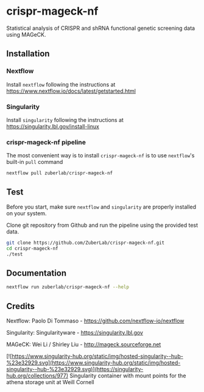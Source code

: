 # crispr-mageck-nf
Statistical analysis of CRISPR and shRNA functional genetic screening data using MAGeCK.

## Installation

### Nextflow
Install `nextflow` following the instructions at https://www.nextflow.io/docs/latest/getstarted.html

### Singularity
Install `singularity` following the instructions at
https://singularity.lbl.gov/install-linux

### crispr-mageck-nf pipeline
The most convenient way is to install `crispr-mageck-nf` is to use `nextflow`'s built-in `pull` command
```bash
nextflow pull zuberlab/crispr-mageck-nf
```

## Test
Before you start, make sure `nextflow` and `singularity` are properly installed on your system.

Clone git repository from Github and run the pipeline using the provided test data.
```bash
git clone https://github.com/ZuberLab/crispr-mageck-nf.git
cd crispr-mageck-nf
./test
```

## Documentation
```bash
nextflow run zuberlab/crispr-mageck-nf --help
```

## Credits
Nextflow:  Paolo Di Tommaso - https://github.com/nextflow-io/nextflow

Singularity: Singularityware - https://singularity.lbl.gov

MAGeCK: Wei Li / Shirley Liu  - http://mageck.sourceforge.net


[![https://www.singularity-hub.org/static/img/hosted-singularity--hub-%23e32929.svg](https://www.singularity-hub.org/static/img/hosted-singularity--hub-%23e32929.svg)](https://singularity-hub.org/collections/977)
Singularity container with mount points for the athena storage unit at Weill Cornell  
